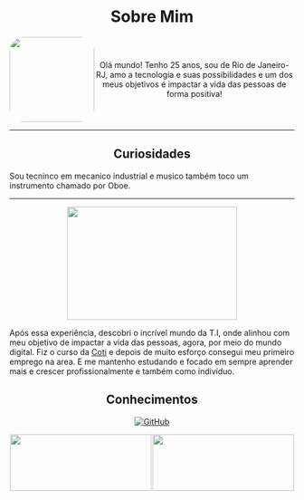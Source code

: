 <center>

# Sobre Mim

</center>
<div style="display: flex;">
  <img
    height="150px"
    style="border-radius: 25px"
    src="https://i.ibb.co/w0pgSjB/Me.png"
    />
  <div style="text-align: center; align-self: center">
    <p>Olá mundo! Tenho 25 anos, sou de Rio de Janeiro-RJ, amo a tecnologia e suas possibilidades e um dos meus objetivos é impactar a vida das pessoas de forma positiva!</p>
  </div>
</div>
<hr>
<center>


</center>

<center>

## Curiosidades

</center>

Sou tecninco em mecanico industrial e musico também toco um instrumento chamado por Oboe.

-------
<center>
  <img
    height="200px"
    width="300px"
    src="https://i.ibb.co/Vm39fP8/Screenshot-from-2023-08-19-09-35-34.png"
  />
</center>

Após essa experiência, descobri o incrível mundo da T.I, onde alinhou com meu objetivo de impactar a vida das pessoas, agora, por meio do mundo digital. Fiz o curso da [Coti](https://www.cotiinformatica.com.br/) e depois de muito esforço consegui meu primeiro emprego na area. E me mantenho estudando e focado em sempre aprender mais e crescer profissionalmente e também como indivíduo.


<center>

  ## Conhecimentos

</center>



<center>

[![GitHub](https://img.shields.io/badge/GitHub-000?style=for-the-badge&logo=github)](https://github.com/joaoguilhermealves04)

</center>

<div style="display: flex; justify-content: space-around;align-items: center">
  <img height="100px" width="250px" src="https://github-readme-stats.vercel.app/api?username=joao-ortega&theme=midnight-purple&show_icons=true&bg_color=000&text_color=ffffff" />
  <img height="100px" width="250px" src="https://github-readme-stats-git-masterrstaa-rickstaa.vercel.app/api/top-langs/?username=joao-ortega&layout=compact&bg_color=000&border_color=30A3DC&title_color=9933ff&text_color=FFF" />
</div>
